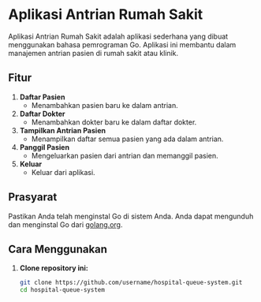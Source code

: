 # Aplikasi Antrian Rumah Sakit

Aplikasi Antrian Rumah Sakit adalah aplikasi sederhana yang dibuat menggunakan bahasa pemrograman Go. Aplikasi ini membantu dalam manajemen antrian pasien di rumah sakit atau klinik.

## Fitur

1. **Daftar Pasien**
   - Menambahkan pasien baru ke dalam antrian.
2. **Daftar Dokter**
   - Menambahkan dokter baru ke dalam daftar dokter.
3. **Tampilkan Antrian Pasien**
   - Menampilkan daftar semua pasien yang ada dalam antrian.
4. **Panggil Pasien**
   - Mengeluarkan pasien dari antrian dan memanggil pasien.
5. **Keluar**
   - Keluar dari aplikasi.

## Prasyarat

Pastikan Anda telah menginstal Go di sistem Anda. Anda dapat mengunduh dan menginstal Go dari [golang.org](https://golang.org/).

## Cara Menggunakan

1. **Clone repository ini:**
   ```sh
   git clone https://github.com/username/hospital-queue-system.git
   cd hospital-queue-system
